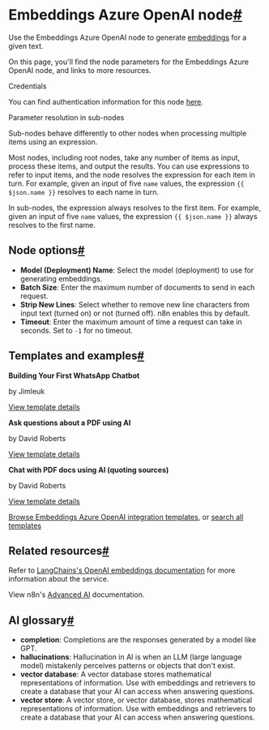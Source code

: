 [](https://github.com/n8n-io/n8n-docs/edit/main/docs/integrations/builtin/cluster-nodes/sub-nodes/n8n-nodes-langchain.embeddingsazureopenai.md "Edit this page")

# Embeddings Azure OpenAI node[#](#embeddings-azure-openai-node "Permanent link")

Use the Embeddings Azure OpenAI node to generate [embeddings](../../../../../glossary/#ai-embedding) for a given text.

On this page, you'll find the node parameters for the Embeddings Azure OpenAI node, and links to more resources.

Credentials

You can find authentication information for this node [here](../../../credentials/azureopenai/).

Parameter resolution in sub-nodes

Sub-nodes behave differently to other nodes when processing multiple items using an expression.

Most nodes, including root nodes, take any number of items as input, process these items, and output the results. You can use expressions to refer to input items, and the node resolves the expression for each item in turn. For example, given an input of five `name` values, the expression `{{ $json.name }}` resolves to each name in turn.

In sub-nodes, the expression always resolves to the first item. For example, given an input of five `name` values, the expression `{{ $json.name }}` always resolves to the first name.

## Node options[#](#node-options "Permanent link")

*   **Model (Deployment) Name**: Select the model (deployment) to use for generating embeddings.
*   **Batch Size**: Enter the maximum number of documents to send in each request.
*   **Strip New Lines**: Select whether to remove new line characters from input text (turned on) or not (turned off). n8n enables this by default.
*   **Timeout**: Enter the maximum amount of time a request can take in seconds. Set to `-1` for no timeout.

## Templates and examples[#](#templates-and-examples "Permanent link")

**Building Your First WhatsApp Chatbot**

by Jimleuk

[View template details](https://n8n.io/workflows/2465-building-your-first-whatsapp-chatbot/)

**Ask questions about a PDF using AI**

by David Roberts

[View template details](https://n8n.io/workflows/1960-ask-questions-about-a-pdf-using-ai/)

**Chat with PDF docs using AI (quoting sources)**

by David Roberts

[View template details](https://n8n.io/workflows/2165-chat-with-pdf-docs-using-ai-quoting-sources/)

[Browse Embeddings Azure OpenAI integration templates](https://n8n.io/integrations/embeddings-azure-openai/), or [search all templates](https://n8n.io/workflows/)

## Related resources[#](#related-resources "Permanent link")

Refer to [LangChains's OpenAI embeddings documentation](https://js.langchain.com/docs/integrations/text_embedding/azure_openai/) for more information about the service.

View n8n's [Advanced AI](../../../../../advanced-ai/) documentation.

## AI glossary[#](#ai-glossary "Permanent link")

*   **completion**: Completions are the responses generated by a model like GPT.
*   **hallucinations**: Hallucination in AI is when an LLM (large language model) mistakenly perceives patterns or objects that don't exist.
*   **vector database**: A vector database stores mathematical representations of information. Use with embeddings and retrievers to create a database that your AI can access when answering questions.
*   **vector store**: A vector store, or vector database, stores mathematical representations of information. Use with embeddings and retrievers to create a database that your AI can access when answering questions.